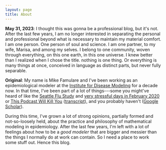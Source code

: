 ```yaml
---
layout: page
title: About
---
```


**May 31, 2023**: I thought this was gonna be a professional blog, but it's not. After the last few years, I am no longer interested in separating the personal and professional beyond what is necessary to maintain my material comfort. I am one person. One person of soul and science. I am one partner, to my wife, Marisa, and among my selves. I belong to one community, woven through everything, on this one earth, in this one universe. I knew better than I realized when I chose the title. nothing is one thing. Or everything is many things at once, conceived in language as distinct parts, but never fully separable.

**Original**: My name is Mike Famulare and I've been working as an epidemiological modeler at the [Institute for Disease Modeling](www.idmod.org) for a decade now. In that time, I've been part of a lot of things---some you might've heard of like the [Seattle Flu Study](www.seattleflu.org) and [very stressful days in February 2020](https://www.nytimes.com/2020/03/01/health/coronavirus-washington-spread.html) or [This Podcast Will Kill You](https://thispodcastwillkillyou.com/2020/05/04/covid-19-chapter-11-modeling/) ([transcript](http://thispodcastwillkillyou.com/wp-content/uploads/2021/04/TPWKY-COVID-11-Modeling.pdf)), and you probably haven't ([Google Scholar](https://scholar.google.com/citations?hl=en&user=TPWwr18AAAAJ&view_op=list_works&sortby=pubdate)).

During this time, I've grown a lot of strong opinions, partially formed and not-so-loosely held, about the practice and philosophy of mathematical modeling in epidemiology. After the last few years, I'm left with a lot of feelings about how to be a _good modeler_ that are bigger and messier than the things I normally do at work can contain. So I need a place to work some stuff out. Hence this blog.
